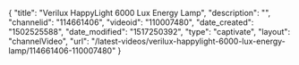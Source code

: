 {
    "title": "Verilux HappyLight 6000 Lux Energy Lamp",
    "description": "",
    "channelid": "114661406",
    "videoid": "110007480",
    "date_created": "1502525588",
    "date_modified": "1517250392",
    "type": "captivate",
    "layout": "channelVideo",
    "url": "\/latest-videos\/verilux-happylight-6000-lux-energy-lamp\/114661406-110007480"
}